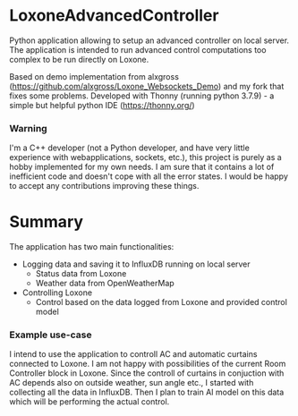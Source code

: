 # LoxoneAdvancedController
Python application allowing to setup an advanced controller on local server. The application is intended to run advanced control computations too complex to be run directly on Loxone.

Based on demo implementation from alxgross (https://github.com/alxgross/Loxone_Websockets_Demo) and my fork that fixes some problems.
Developed with Thonny (running python 3.7.9) - a simple but helpful python IDE (https://thonny.org/)

### Warning
I'm a C++ developer (not a Python developer, and have very little experience with webapplications, sockets, etc.), this project is purely as a hobby implemented for my own needs. I am sure that it contains a lot of inefficient code and doesn't cope with all the error states. I would be happy to accept any contributions improving these things.

# Summary
The application has two main functionalities:
* Logging data and saving it to InfluxDB running on local server
    * Status data from Loxone
    * Weather data from OpenWeatherMap
* Controlling Loxone
    * Control based on the data logged from Loxone and provided control model

### Example use-case
I intend to use the application to controll AC and automatic curtains connected to Loxone. I am not happy with possibilities of the current Room Controller block in Loxone. Since the controll of curtains in conjuction with AC depends also on outside weather, sun angle etc., I started with collecting all the data in InfluxDB. Then I plan to train AI model on this data which will be performing the actual control.
